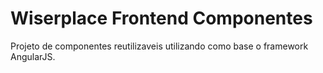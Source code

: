 # Wiserplace Frontend Componentes
Projeto de componentes reutilizaveis utilizando como base o framework AngularJS.
